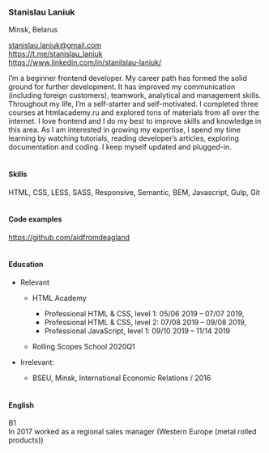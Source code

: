### Stanislau Laniuk
Minsk, Belarus

stanislau.laniuk@gmail.com
<br>
https://t.me/stanislau_laniuk
<br>
https://www.linkedin.com/in/stanilslau-laniuk/

I’m a beginner frontend developer. My career path has formed the solid ground for further development. It has improved my communication (including foreign customers), teamwork, analytical and management skills.
<br>
Throughout my life, I’m a self-starter and self-motivated. I completed three courses at htmlacademy.ru and explored tons of materials from all over the internet. I love frontend and I do my best to improve skills and knowledge in this area. As I am interested in growing my expertise, I spend my time learning by watching tutorials, reading developer’s articles, exploring documentation and coding. I keep myself updated and plugged-in.
<br><br>

#### Skills
HTML, CSS, LESS, SASS, Responsive, Semantic, BEM, Javascript, Gulp, Git
<br><br>

#### Code examples
https://github.com/aidfromdeagland
<br><br>

####  Education
- Relevant
  - HTML Academy
    - Professional HTML & CSS, level 1: 05/06 2019 – 07/07 2019,
    - Professional HTML & CSS, level 2: 07/08 2019 – 09/08 2019,
    - Professional JavaScript, level 1: 09/10 2019 – 11/14 2019

  - Rolling Scopes School 2020Q1

- Irrelevant:
  - BSEU, Minsk, International Economic Relations / 2016
<br><br>

#### English
B1
<br>
In 2017 worked as a regional sales manager (Western Europe (metal rolled products))